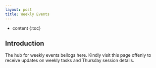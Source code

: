 ```yaml
---
layout: post
title: Weekly Events
---
```


* content
{:toc}

## Introduction

The hub for weekly events bellogs here. Kindly visit this page offenly to receive updates on weekly tasks and Thursday session details.
